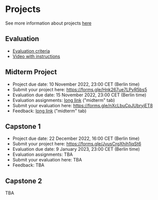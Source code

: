# Projects

See more information about projects [here](../../projects/)

## Evaluation

* [Evaluation criteria](https://docs.google.com/spreadsheets/d/e/2PACX-1vQCwqAtkjl07MTW-SxWUK9GUvMQ3Pv_fF8UadcuIYLgHa0PlNu9BRWtfLgivI8xSCncQs82HDwGXSm3/pubhtml)
* [Video with instructions](https://www.youtube.com/watch?v=jQ4KVYmatBU)


## Midterm Project

* Project due date: 10 November 2022, 23:00 CET (Berlin time)
* Submit your project here: https://forms.gle/Hnk267ue7LPyR5bs5
* Evaluation due date: 15 November 2022, 23:00 CET (Berlin time)
* Evaluation assignments: [long link](https://docs.google.com/spreadsheets/d/e/2PACX-1vS5i0MbxxaPFPNX8OOP2njUkfbrt3uhiIzdxY8q-RHAl4O2RKNusaUJcVAkgCWgZdDjCBQYF1h1cVxx/pubhtml) ("midterm" tab)
* Submit your evaluation here: https://forms.gle/nXcLbuCpJUbryjET8
* Feedback: [long link](https://docs.google.com/spreadsheets/d/e/2PACX-1vSvDvJu1uTSmDI0D6hnNVKdE7f447eVBxHrlJFj_iOapEarzxS0u3MAKHOQniTfIg4SrjIwT52e02XL/pubhtml) ("midterm" tab)

## Capstone 1 

* Project due date: 22 December 2022, 16:00 CET (Berlin time)
* Submit your project here: https://forms.gle/JvusCrgXhih1iqSt6
* Evaluation due date: 9 January 2023, 23:00 CET (Berlin time)
* Evaluation assignments: TBA
* Submit your evaluation here: TBA
* Feedback: TBA

## Capstone 2 

TBA
